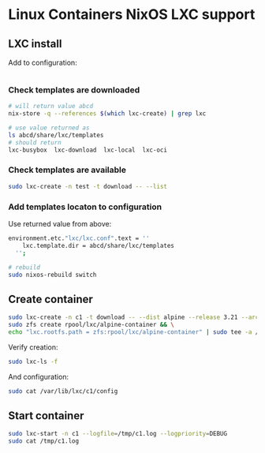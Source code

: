 # Linux Containers NixOS LXC support

## LXC install

Add to configuration:

```sh

```

### Check templates are downloaded

```sh
# will return value abcd
nix-store -q --references $(which lxc-create) | grep lxc

# use value returned as
ls abcd/share/lxc/templates
# should return
lxc-busybox  lxc-download  lxc-local  lxc-oci
```

### Check templates are available

```sh
sudo lxc-create -n test -t download -- --list
```

### Add templates locaton to configuration

Use returned value from above:

```sh
environment.etc."lxc/lxc.conf".text = ''
    lxc.template.dir = abcd/share/lxc/templates
  '';

# rebuild  
sudo nixos-rebuild switch
```

## Create container

```sh
sudo lxc-create -n c1 -t download -- --dist alpine --release 3.21 --arch amd64 && \
sudo zfs create rpool/lxc/alpine-container && \
echo "lxc.rootfs.path = zfs:rpool/lxc/alpine-container" | sudo tee -a /var/lib/lxc/c1/config
```

Verify creation:

```sh
sudo lxc-ls -f
```

And configuration:

```sh
sudo cat /var/lib/lxc/c1/config
```

## Start container

```sh
sudo lxc-start -n c1 --logfile=/tmp/c1.log --logpriority=DEBUG
sudo cat /tmp/c1.log
```
